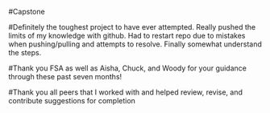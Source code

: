 #Capstone

#Definitely the toughest project to have ever attempted. Really pushed the limits of my knowledge with github. Had to restart repo due to mistakes when pushing/pulling and attempts to resolve. Finally somewhat understand the steps.

#Thank you FSA as well as Aisha, Chuck, and Woody for your guidance through these past seven months!

#Thank you all peers that I worked with and helped review, revise, and contribute suggestions for completion
